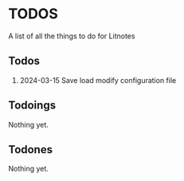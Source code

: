 # TODOS

A list of all the things to do for Litnotes

## Todos

1) 2024-03-15 Save load modify configuration file

## Todoings

Nothing yet.

## Todones

Nothing yet.
